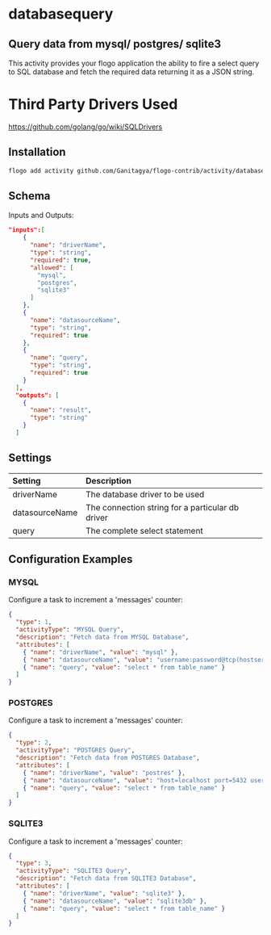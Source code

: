 
# databasequery 
## Query data from mysql/ postgres/ sqlite3
This activity provides your flogo application the ability to fire a select query to SQL database and fetch the required data returning it as a JSON string.

# Third Party Drivers Used
https://github.com/golang/go/wiki/SQLDrivers


## Installation

```bash
flogo add activity github.com/Ganitagya/flogo-contrib/activity/databasequery
```

## Schema
Inputs and Outputs:

```json
"inputs":[
    {
      "name": "driverName",
      "type": "string",
      "required": true,
      "allowed": [
        "mysql",
        "postgres",
        "sqlite3"
      ]
    },
    {
      "name": "datasourceName",
      "type": "string",
      "required": true
    },
    {
      "name": "query",
      "type": "string",
      "required": true
    }
  ],
  "outputs": [
    {
      "name": "result",
      "type": "string"
    }
  ]
  ```
  
  ## Settings
| Setting     | Description    |
|:------------|:---------------|
| driverName  | The database driver to be used |    
| datasourceName | The connection string for a particular db driver |  
| query      | The complete select statement |  

## Configuration Examples
### MYSQL
Configure a task to increment a 'messages' counter:

```json
{
  "type": 1,
  "activityType": "MYSQL Query",
  "description": "Fetch data from MYSQL Database",
  "attributes": [
    { "name": "driverName", "value": "mysql" },
    { "name": "datasourceName", "value": "username:password@tcp(hostserver:port)/dbName" },
    { "name": "query", "value": "select * from table_name" }
  ]
}
```

### POSTGRES
Configure a task to increment a 'messages' counter:

```json
{
  "type": 2,
  "activityType": "POSTGRES Query",
  "description": "Fetch data from POSTGRES Database",
  "attributes": [
    { "name": "driverName", "value": "postres" },
    { "name": "datasourceName", "value": "host=localhost port=5432 user=postgres password=mysecretpassword dbname=postgres sslmode=disable" },
    { "name": "query", "value": "select * from table_name" }
  ]
}
```

### SQLITE3
Configure a task to increment a 'messages' counter:

```json
{
  "type": 3,
  "activityType": "SQLITE3 Query",
  "description": "Fetch data from SQLITE3 Database",
  "attributes": [
    { "name": "driverName", "value": "sqlite3" },
    { "name": "datasourceName", "value": "sqlite3db" },
    { "name": "query", "value": "select * from table_name" }
  ]
}
```

